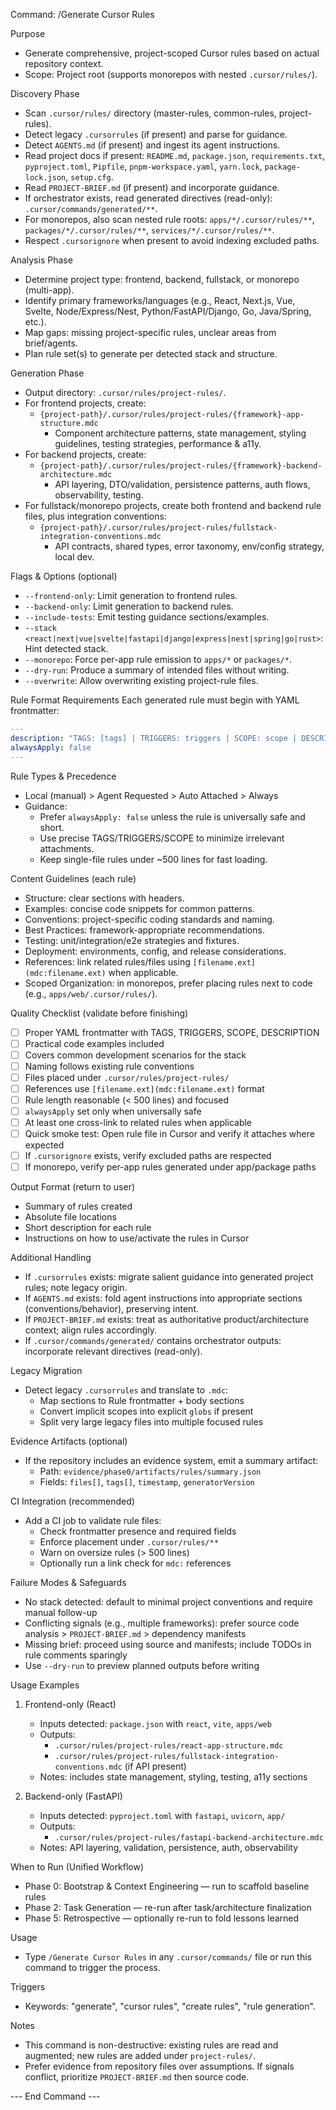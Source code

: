 
Command: /Generate Cursor Rules

Purpose
- Generate comprehensive, project-scoped Cursor rules based on actual repository context.
 - Scope: Project root (supports monorepos with nested `.cursor/rules/`).

Discovery Phase
- Scan `.cursor/rules/` directory (master-rules, common-rules, project-rules).
- Detect legacy `.cursorrules` (if present) and parse for guidance.
- Detect `AGENTS.md` (if present) and ingest its agent instructions.
- Read project docs if present: `README.md`, `package.json`, `requirements.txt`, `pyproject.toml`, `Pipfile`, `pnpm-workspace.yaml`, `yarn.lock`, `package-lock.json`, `setup.cfg`.
- Read `PROJECT-BRIEF.md` (if present) and incorporate guidance.
- If orchestrator exists, read generated directives (read-only): `.cursor/commands/generated/**`.
 - For monorepos, also scan nested rule roots: `apps/*/.cursor/rules/**`, `packages/*/.cursor/rules/**`, `services/*/.cursor/rules/**`.
 - Respect `.cursorignore` when present to avoid indexing excluded paths.

Analysis Phase
- Determine project type: frontend, backend, fullstack, or monorepo (multi-app).
- Identify primary frameworks/languages (e.g., React, Next.js, Vue, Svelte, Node/Express/Nest, Python/FastAPI/Django, Go, Java/Spring, etc.).
- Map gaps: missing project-specific rules, unclear areas from brief/agents.
- Plan rule set(s) to generate per detected stack and structure.

Generation Phase
- Output directory: `.cursor/rules/project-rules/`.
- For frontend projects, create:
  - `{project-path}/.cursor/rules/project-rules/{framework}-app-structure.mdc`
    - Component architecture patterns, state management, styling guidelines, testing strategies, performance & a11y.
- For backend projects, create:
  - `{project-path}/.cursor/rules/project-rules/{framework}-backend-architecture.mdc`
    - API layering, DTO/validation, persistence patterns, auth flows, observability, testing.
- For fullstack/monorepo projects, create both frontend and backend rule files, plus integration conventions:
  - `{project-path}/.cursor/rules/project-rules/fullstack-integration-conventions.mdc`
    - API contracts, shared types, error taxonomy, env/config strategy, local dev.

Flags & Options (optional)
- `--frontend-only`: Limit generation to frontend rules.
- `--backend-only`: Limit generation to backend rules.
- `--include-tests`: Emit testing guidance sections/examples.
- `--stack <react|next|vue|svelte|fastapi|django|express|nest|spring|go|rust>`: Hint detected stack.
- `--monorepo`: Force per-app rule emission to `apps/*` or `packages/*`.
- `--dry-run`: Produce a summary of intended files without writing.
- `--overwrite`: Allow overwriting existing project-rule files.

Rule Format Requirements
Each generated rule must begin with YAML frontmatter:
```yaml
---
description: "TAGS: [tags] | TRIGGERS: triggers | SCOPE: scope | DESCRIPTION: One-sentence summary"
alwaysApply: false
---
```

Rule Types & Precedence
- Local (manual) > Agent Requested > Auto Attached > Always
- Guidance:
  - Prefer `alwaysApply: false` unless the rule is universally safe and short.
  - Use precise TAGS/TRIGGERS/SCOPE to minimize irrelevant attachments.
  - Keep single-file rules under ~500 lines for fast loading.

Content Guidelines (each rule)
- Structure: clear sections with headers.
- Examples: concise code snippets for common patterns.
- Conventions: project-specific coding standards and naming.
- Best Practices: framework-appropriate recommendations.
- Testing: unit/integration/e2e strategies and fixtures.
- Deployment: environments, config, and release considerations.
- References: link related rules/files using `[filename.ext](mdc:filename.ext)` when applicable.
 - Scoped Organization: in monorepos, prefer placing rules next to code (e.g., `apps/web/.cursor/rules/`).

Quality Checklist (validate before finishing)
- [ ] Proper YAML frontmatter with TAGS, TRIGGERS, SCOPE, DESCRIPTION
- [ ] Practical code examples included
- [ ] Covers common development scenarios for the stack
- [ ] Naming follows existing rule conventions
- [ ] Files placed under `.cursor/rules/project-rules/`
- [ ] References use `[filename.ext](mdc:filename.ext)` format
 - [ ] Rule length reasonable (< 500 lines) and focused
 - [ ] `alwaysApply` set only when universally safe
 - [ ] At least one cross-link to related rules when applicable
 - [ ] Quick smoke test: Open rule file in Cursor and verify it attaches where expected
 - [ ] If `.cursorignore` exists, verify excluded paths are respected
 - [ ] If monorepo, verify per-app rules generated under app/package paths

Output Format (return to user)
- Summary of rules created
- Absolute file locations
- Short description for each rule
- Instructions on how to use/activate the rules in Cursor

Additional Handling
- If `.cursorrules` exists: migrate salient guidance into generated project rules; note legacy origin.
- If `AGENTS.md` exists: fold agent instructions into appropriate sections (conventions/behavior), preserving intent.
- If `PROJECT-BRIEF.md` exists: treat as authoritative product/architecture context; align rules accordingly.
- If `.cursor/commands/generated/` contains orchestrator outputs: incorporate relevant directives (read-only).

Legacy Migration
- Detect legacy `.cursorrules` and translate to `.mdc`:
  - Map sections to Rule frontmatter + body sections
  - Convert implicit scopes into explicit `globs` if present
  - Split very large legacy files into multiple focused rules

Evidence Artifacts (optional)
- If the repository includes an evidence system, emit a summary artifact:
  - Path: `evidence/phase0/artifacts/rules/summary.json`
  - Fields: `files[]`, `tags[]`, `timestamp`, `generatorVersion`

CI Integration (recommended)
- Add a CI job to validate rule files:
  - Check frontmatter presence and required fields
  - Enforce placement under `.cursor/rules/**`
  - Warn on oversize rules (> 500 lines)
  - Optionally run a link check for `mdc:` references

Failure Modes & Safeguards
- No stack detected: default to minimal project conventions and require manual follow-up
- Conflicting signals (e.g., multiple frameworks): prefer source code analysis > `PROJECT-BRIEF.md` > dependency manifests
- Missing brief: proceed using source and manifests; include TODOs in rule comments sparingly
- Use `--dry-run` to preview planned outputs before writing

Usage Examples
1) Frontend-only (React)
   - Inputs detected: `package.json` with `react`, `vite`, `apps/web`
   - Outputs:
     - `.cursor/rules/project-rules/react-app-structure.mdc`
     - `.cursor/rules/project-rules/fullstack-integration-conventions.mdc` (if API present)
   - Notes: includes state management, styling, testing, a11y sections

2) Backend-only (FastAPI)
   - Inputs detected: `pyproject.toml` with `fastapi`, `uvicorn`, `app/`
   - Outputs:
     - `.cursor/rules/project-rules/fastapi-backend-architecture.mdc`
   - Notes: API layering, validation, persistence, auth, observability

When to Run (Unified Workflow)
- Phase 0: Bootstrap & Context Engineering — run to scaffold baseline rules
- Phase 2: Task Generation — re-run after task/architecture finalization
- Phase 5: Retrospective — optionally re-run to fold lessons learned

Usage
- Type `/Generate Cursor Rules` in any `.cursor/commands/` file or run this command to trigger the process.

Triggers
- Keywords: "generate", "cursor rules", "create rules", "rule generation".

Notes
- This command is non-destructive: existing rules are read and augmented; new rules are added under `project-rules/`.
- Prefer evidence from repository files over assumptions. If signals conflict, prioritize `PROJECT-BRIEF.md` then source code.

--- End Command ---


